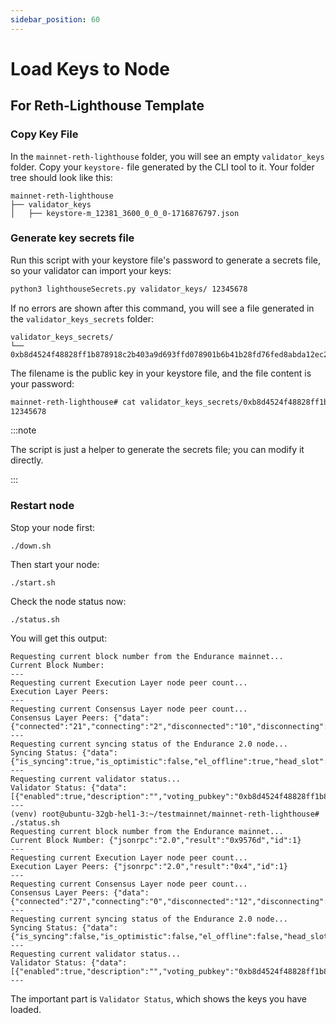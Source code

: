 ```yaml
---
sidebar_position: 60
---
```


# Load Keys to Node

## For Reth-Lighthouse Template

### Copy Key File

In the `mainnet-reth-lighthouse` folder, you will see an empty `validator_keys` folder. Copy your `keystore-` file generated by the CLI tool to it. Your folder tree should look like this:

```
mainnet-reth-lighthouse
├── validator_keys
│   ├── keystore-m_12381_3600_0_0_0-1716876797.json
```

### Generate key secrets file

Run this script with your keystore file's password to generate a secrets file, so your validator can import your keys:

```bash
python3 lighthouseSecrets.py validator_keys/ 12345678
```

If no errors are shown after this command, you will see a file generated in the `validator_keys_secrets` folder:
```
validator_keys_secrets/
└── 0xb8d4524f48828ff1b878918c2b403a9d693ffd078901b6b41b28fd76fed8abda12ec2e8bafe3f9b9b80322c238a7412b
```

The filename is the public key in your keystore file, and the file content is your password:

```bash
mainnet-reth-lighthouse# cat validator_keys_secrets/0xb8d4524f48828ff1b878918c2b403a9d693ffd078901b6b41b28fd76fed8abda12ec2e8bafe3f9b9b80322c238a7412b 
12345678
```

:::note

The script is just a helper to generate the secrets file; you can modify it directly.

:::

### Restart node

Stop your node first:

```
./down.sh
```

Then start your node:

```
./start.sh
```

Check the node status now:

```
./status.sh
```

You will get this output:

```
Requesting current block number from the Endurance mainnet...
Current Block Number: 
---
Requesting current Execution Layer node peer count...
Execution Layer Peers: 
---
Requesting current Consensus Layer node peer count...
Consensus Layer Peers: {"data":{"connected":"21","connecting":"2","disconnected":"10","disconnecting":"0"}}
---
Requesting current syncing status of the Endurance 2.0 node...
Syncing Status: {"data":{"is_syncing":true,"is_optimistic":false,"el_offline":true,"head_slot":"612216","sync_distance":"298"}}
---
Requesting current validator status...
Validator Status: {"data":[{"enabled":true,"description":"","voting_pubkey":"0xb8d4524f48828ff1b878918c2b403a9d693ffd078901b6b41b28fd76fed8abda12ec2e8bafe3f9b9b80322c238a7412b"}]}
---
(venv) root@ubuntu-32gb-hel1-3:~/testmainnet/mainnet-reth-lighthouse# ./status.sh 
Requesting current block number from the Endurance mainnet...
Current Block Number: {"jsonrpc":"2.0","result":"0x9576d","id":1}
---
Requesting current Execution Layer node peer count...
Execution Layer Peers: {"jsonrpc":"2.0","result":"0x4","id":1}
---
Requesting current Consensus Layer node peer count...
Consensus Layer Peers: {"data":{"connected":"27","connecting":"0","disconnected":"12","disconnecting":"0"}}
---
Requesting current syncing status of the Endurance 2.0 node...
Syncing Status: {"data":{"is_syncing":false,"is_optimistic":false,"el_offline":false,"head_slot":"612528","sync_distance":"0"}}
---
Requesting current validator status...
Validator Status: {"data":[{"enabled":true,"description":"","voting_pubkey":"0xb8d4524f48828ff1b878918c2b403a9d693ffd078901b6b41b28fd76fed8abda12ec2e8bafe3f9b9b80322c238a7412b"}]}
---
```

The important part is `Validator Status`, which shows the keys you have loaded.
